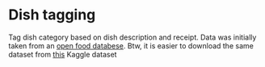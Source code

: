 # Dish tagging
Tag dish category based on dish description and receipt. Data was initially taken from an [open food databese]( https://world.openfoodfacts.org/data). Btw, it is easier to download the same dataset from [this](https://www.kaggle.com/openfoodfacts/world-food-facts) Kaggle dataset

